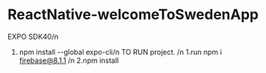# ReactNative-welcomeToSwedenApp
EXPO SDK40/n
1. npm install --global expo-cli/n
TO RUN project. /n
1.run npm i firebase@8.1.1 /n
2.npm install



